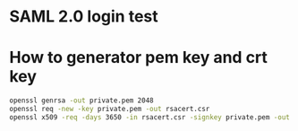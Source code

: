 # SAML 2.0 login test

# How to generator pem key and crt key

```sh
openssl genrsa -out private.pem 2048
openssl req -new -key private.pem -out rsacert.csr
openssl x509 -req -days 3650 -in rsacert.csr -signkey private.pem -out rsacert.crt
```